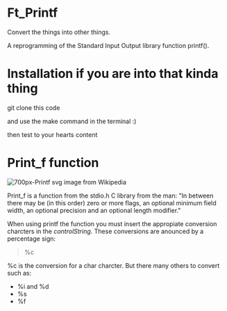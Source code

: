 
# Ft_Printf

Convert the things into other things.

A reprogramming of the Standard Input Output library function printf().

# Installation if you are into that kinda thing

git clone this code

and use the make command in the terminal :)

then test to your hearts content

# Print_f function
![700px-Printf svg](https://user-images.githubusercontent.com/22520221/57039545-c8c35880-6c11-11e9-9fb3-3053424749e5.png)
image from Wikipedia

Print_f is a function from the stdio.h C library
from the man: "In between there may be (in this order) zero or more flags, an optional minimum field width, an optional precision and an optional length modifier."

When using printf the function you must insert the appropiate conversion charcters in the *controlString*. These conversions are anounced by a percentage sign:
> %c

%c is the conversion for a char charcter. But there many others to convert such as:
- %i and %d
- %s
- %f
